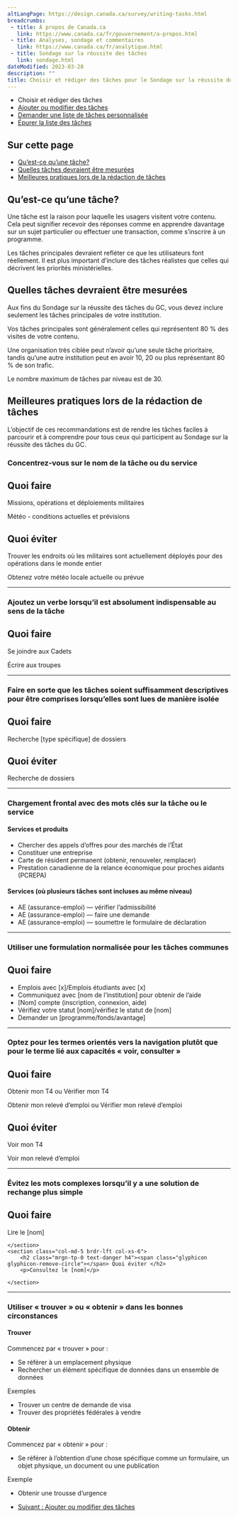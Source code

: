 ```yaml
---
altLangPage: https://design.canada.ca/survey/writing-tasks.html
breadcrumbs:
 - title: À propos de Canada.ca
   link: https://www.canada.ca/fr/gouvernement/a-propos.html
 - title: Analyses, sondage et commentaires
   link: https://www.canada.ca/fr/analytique.html
 - title: Sondage sur la réussite des tâches
   link: sondage.html
dateModified: 2023-03-28
description: ""
title: Choisir et rédiger des tâches pour le Sondage sur la réussite des tâches du GC
---
```


<div class="gc-stp-stp">
    <div class="row">
        <ul class="toc lst-spcd col-md-12">
            <li class="col-md-4 col-sm-6"><a class="list-group-item active">Choisir et rédiger des tâches</a></li> 
            <li class="col-md-4 col-sm-6"><a class="list-group-item" href="modifier-taches.html">Ajouter ou modifier des tâches</a></li>
            <li class="col-md-4 col-sm-6"><a class="list-group-item" href="liste-personnalisee.html">Demander une liste de tâches personnalisée</a></li>
            <li class="col-md-4 col-sm-6"><a class="list-group-item" href="epurer-taches.html">Épurer la liste des tâches</a></li>
        </ul>
    </div>
</div>
					
## Sur cette page

* [Qu’est-ce qu’une tâche?](#quest-ce-quune-tâche)
* [Quelles tâches devraient être mesurées](#quelles-tâches-devraient-être-mesurées)
* [Meilleures pratiques lors de la rédaction de tâches](#meilleures-pratiques-lors-de-la-rédaction-de-tâches)

## Qu’est-ce qu’une tâche?

Une tâche est la raison pour laquelle les usagers visitent votre contenu. Cela peut signifier recevoir des réponses comme en apprendre davantage sur un sujet particulier ou effectuer une transaction, comme s’inscrire à un programme.

Les tâches principales devraient refléter ce que les utilisateurs font réellement. Il est plus important d’inclure des tâches réalistes que celles qui décrivent les priorités ministérielles.

## Quelles tâches devraient être mesurées

Aux fins du Sondage sur la réussite des tâches du GC, vous devez inclure seulement les tâches principales de votre institution.

Vos tâches principales sont généralement celles qui représentent 80 % des visites de votre contenu.

Une organisation très ciblée peut n’avoir qu’une seule tâche prioritaire, tandis qu’une autre institution peut en avoir 10, 20 ou plus représentant 80 % de son trafic.

Le nombre maximum de tâches par niveau est de 30.

## Meilleures pratiques lors de la rédaction de tâches

L’objectif de ces recommandations est de rendre les tâches faciles à parcourir et à comprendre pour tous ceux qui participent au Sondage sur la réussite des tâches du GC.
					  
### Concentrez-vous sur le nom de la tâche ou du service

<div class="row wb-eqht mrgn-tp-lg">
    <section class="col-md-5 col-xs-6">
        <h2 class="mrgn-tp-0 text-success h4"><span class="glyphicon glyphicon-ok-circle"></span> Quoi faire </h2>
        <p>Missions, opérations et déploiements militaires</p>
        <p>Météo - conditions actuelles et prévisions</p>
    </section>
    <section class="col-md-5 brdr-lft col-xs-6">
        <h2 class="mrgn-tp-0 text-danger h4"><span class="glyphicon glyphicon-remove-circle"></span> Quoi éviter</h2>
        <p>Trouver les endroits où les militaires sont actuellement déployés pour des opérations dans le monde entier</p>
        <p>Obtenez votre météo locale actuelle ou prévue</p>
    </section>
</div>
<hr>

### Ajoutez un verbe lorsqu’il est absolument indispensable au sens de la tâche

<div class="row wb-eqht mrgn-tp-lg">
    <section class="col-md-5 col-xs-6">
        <h2 class="mrgn-tp-0 text-success h4"><span class="glyphicon glyphicon-ok-circle"></span> Quoi faire </h2>
        <p>Se joindre aux Cadets</p> 
        <p>Écrire aux troupes </p>
    </section>
</div>
<hr>

### Faire en sorte que les tâches soient suffisamment descriptives pour être comprises lorsqu’elles sont lues de manière isolée

<div class="row wb-eqht mrgn-tp-lg">
    <section class="col-md-5 col-xs-6">
        <h2 class="mrgn-tp-0 text-success h4"><span class="glyphicon glyphicon-ok-circle"></span> Quoi faire </h2>
        <p>Recherche [type spécifique] de dossiers</p>
    </section>
    <section class="col-md-5 brdr-lft col-xs-6">
        <h2 class="mrgn-tp-0 text-danger h4"><span class="glyphicon glyphicon-remove-circle"></span> Quoi éviter </h2>
        <p>Recherche de dossiers </p>
    </section>
</div>

* * *

### Chargement frontal avec des mots clés sur la tâche ou le service

#### Services et produits

* Chercher des appels d’offres pour des marchés de l’État
* Constituer une entreprise
* Carte de résident permanent (obtenir, renouveler, remplacer)
* Prestation canadienne de la relance économique pour proches aidants (PCREPA)

#### Services (où plusieurs tâches sont incluses au même niveau)

* AE (assurance-emploi) — vérifier l’admissibilité
* AE (assurance-emploi) — faire une demande
* AE (assurance-emploi) — soumettre le formulaire de déclaration

* * *

### Utiliser une formulation normalisée pour les tâches communes

<div class="row wb-eqht mrgn-tp-lg">
    <section class="col-md-12 col-xs-12">
        <h2 class="mrgn-tp-0 text-success h4"><span class="glyphicon glyphicon-ok-circle"></span> Quoi faire</h2>
        <ul>
            <li> Emplois avec [x]/Emplois étudiants avec [x]</li>
            <li> Communiquez avec [nom de l’institution] pour obtenir de l’aide</li>
            <li> [Nom] compte (inscription, connexion, aide)</li>
            <li> Vérifiez votre statut [nom]/vérifiez le statut de [nom]</li>
            <li> Demander un [programme/fonds/avantage]</li>
        </ul>
    </section>
</div>

* * *

### Optez pour les termes orientés vers la navigation plutôt que pour le terme lié aux capacités «&nbsp;voir, consulter&nbsp;»

<div class="row wb-eqht mrgn-tp-lg">
    <section class="col-md-5 col-xs-6">
        <h2 class="mrgn-tp-0 text-success h4"><span class="glyphicon glyphicon-ok-circle"></span> Quoi faire </h2>
        <p>	Obtenir mon T4 ou Vérifier mon T4 </p>
        <p> Obtenir mon relevé d’emploi ou Vérifier mon relevé d’emploi </p>
    </section>
    <section class="col-md-5 brdr-lft col-xs-6">
        <h2 class="mrgn-tp-0 text-danger h4"><span class="glyphicon glyphicon-remove-circle"></span> Quoi éviter </h2>
        <p>Voir mon T4 </p>
        <p>Voir mon relevé d’emploi </p>
    </section>
</div>

* * *

### Évitez les mots complexes lorsqu’il y a une solution de rechange plus simple

<div class="row wb-eqht mrgn-tp-lg">
    <section class="col-md-5 col-xs-6">
        <h2 class="mrgn-tp-0 text-success h4"><span class="glyphicon glyphicon-ok-circle"></span> Quoi faire </h2>
        <p>Lire le [nom]</p>

    </section>
    <section class="col-md-5 brdr-lft col-xs-6">
        <h2 class="mrgn-tp-0 text-danger h4"><span class="glyphicon glyphicon-remove-circle"></span> Quoi éviter </h2>
        <p>Consultez le [nom]</p>

    </section>
</div>

* * *

### Utiliser «&nbsp;trouver&nbsp;» ou «&nbsp;obtenir&nbsp;» dans les bonnes circonstances

#### Trouver

Commencez par «&nbsp;trouver&nbsp;» pour&nbsp;:

* Se référer à un emplacement physique
* Rechercher un élément spécifique de données dans un ensemble de données

<div class="well well-sm">
    <p>Exemples</p>
    <ul>
        <li>Trouver un centre de demande de visa</li>
        <li>Trouver des propriétés fédérales à vendre</li>
    </ul>
</div>

#### Obtenir

Commencez par «&nbsp;obtenir&nbsp;» pour&nbsp;:

* Se référer à l’obtention d’une chose spécifique comme un formulaire, un objet physique, un document ou une publication

<div class="well well-sm">
    <p>Exemple</p>
    <ul>
        <li>Obtenir une trousse d’urgence</li>
    </ul>
</div>

<nav role="navigation" class="mrgn-bttm-lg">
    <ul class="pager">
        <li class="next"><a href="modifier-taches.html" rel="next">Suivant&nbsp;: Ajouter ou modifier des tâches</a></li>
    </ul>
</nav>
